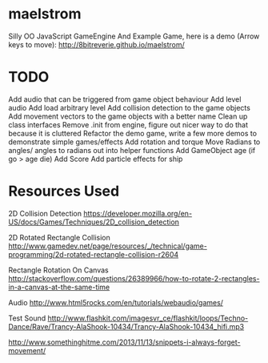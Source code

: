 maelstrom
=========

Silly OO JavaScript GameEngine And Example Game, here is a demo (Arrow keys to move):
http://8bitreverie.github.io/maelstrom/

TODO
=========

Add audio that can be triggered from game object behaviour
Add level audio
Add load arbitrary level
Add collision detection to the game objects
Add movement vectors to the game objects with a better name
Clean up class interfaces
Remove .init from engine, figure out nicer way to do that because it is cluttered
Refactor the demo game, write a few more demos to demonstrate simple games/effects
Add rotation and torque
Move Radians to angles/ angles to radians out into helper functions
Add GameObject age (if go > age die)
Add Score
Add particle effects for ship

Resources Used
=========
2D Collision Detection
https://developer.mozilla.org/en-US/docs/Games/Techniques/2D_collision_detection

2D Rotated Rectangle Collision
http://www.gamedev.net/page/resources/_/technical/game-programming/2d-rotated-rectangle-collision-r2604

Rectangle Rotation On Canvas
http://stackoverflow.com/questions/26389966/how-to-rotate-2-rectangles-in-a-canvas-at-the-same-time

Audio
http://www.html5rocks.com/en/tutorials/webaudio/games/

Test Sound
http://www.flashkit.com/imagesvr_ce/flashkit/loops/Techno-Dance/Rave/Trancy-AlaShook-10434/Trancy-AlaShook-10434_hifi.mp3

http://www.somethinghitme.com/2013/11/13/snippets-i-always-forget-movement/

